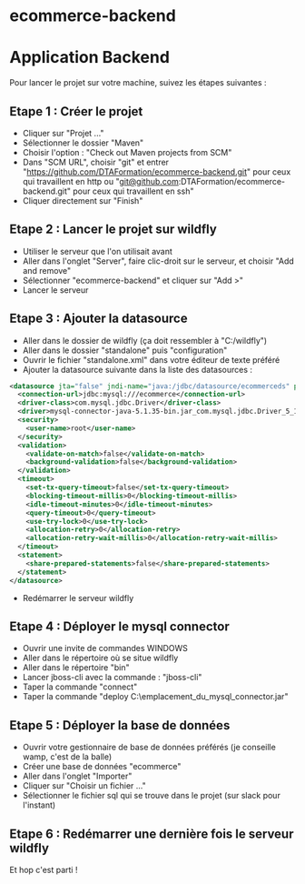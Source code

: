 # ecommerce-backend

# Application Backend

Pour lancer le projet sur votre machine, suivez les étapes suivantes :

## Etape 1 : Créer le projet

* Cliquer sur "Projet ..."
* Sélectionner le dossier "Maven"
* Choisir l'option : "Check out Maven projects from SCM"
* Dans "SCM URL", choisir "git" et entrer "https://github.com/DTAFormation/ecommerce-backend.git" pour ceux qui travaillent en http ou "git@github.com:DTAFormation/ecommerce-backend.git" pour ceux qui travaillent en ssh"
* Cliquer directement sur "Finish"

## Etape 2 : Lancer le projet sur wildfly

* Utiliser le serveur que l'on utilisait avant</li>
* Aller dans l'onglet "Server", faire clic-droit sur le serveur, et choisir "Add and remove"
* Sélectionner "ecommerce-backend" et cliquer sur "Add >"
* Lancer le serveur

## Etape 3 : Ajouter la datasource</h2>

* Aller dans le dossier de wildfly (ça doit ressembler à "C:/wildfly")
* Aller dans le dossier "standalone" puis "configuration"
* Ouvrir le fichier "standalone.xml" dans votre éditeur de texte préféré
* Ajouter la datasource suivante dans la liste des datasources :

``` xml
<datasource jta="false" jndi-name="java:/jdbc/datasource/ecommerceds" pool-name="ecommerce-dev" enabled="true" use-ccm="false">
  <connection-url>jdbc:mysql:///ecommerce</connection-url>
  <driver-class>com.mysql.jdbc.Driver</driver-class>
  <driver>mysql-connector-java-5.1.35-bin.jar_com.mysql.jdbc.Driver_5_1</driver>
  <security>
    <user-name>root</user-name>
  </security>
  <validation>
    <validate-on-match>false</validate-on-match>
    <background-validation>false</background-validation>
  </validation>
  <timeout>
    <set-tx-query-timeout>false</set-tx-query-timeout>
    <blocking-timeout-millis>0</blocking-timeout-millis>
    <idle-timeout-minutes>0</idle-timeout-minutes>
    <query-timeout>0</query-timeout>
    <use-try-lock>0</use-try-lock>
    <allocation-retry>0</allocation-retry>
    <allocation-retry-wait-millis>0</allocation-retry-wait-millis>
  </timeout>
  <statement>
    <share-prepared-statements>false</share-prepared-statements>
  </statement>
</datasource>
```
* Redémarrer le serveur wildfly

## Etape 4 : Déployer le mysql connector

* Ouvrir une invite de commandes WINDOWS
* Aller dans le répertoire où se situe wildfly
* Aller dans le répertoire "bin"
* Lancer jboss-cli avec la commande : "jboss-cli"
* Taper la commande "connect"
* Taper la commande "deploy C:\emplacement_du_mysql_connector.jar"

## Etape 5 : Déployer la base de données

* Ouvrir votre gestionnaire de base de données préférés (je conseille wamp, c'est de la balle)
* Créer une base de données "ecommerce"
* Aller dans l'onglet "Importer"
* Cliquer sur "Choisir un fichier ..."
* Sélectionner le fichier sql qui se trouve dans le projet (sur slack pour l'instant)

## Etape 6 : Redémarrer une dernière fois le serveur wildfly

Et hop c'est parti !
